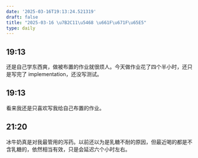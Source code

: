 ```yaml
---
date: '2025-03-16T19:13:24.521319'
draft: false
title: "2025-03-16 \u7B2C11\u5468 \u661F\u671F\u65E5"
type: daily
---
```


## 19:13

还是自己学东西爽，做被布置的作业就很烦人。今天做作业花了四个半小时，还只是写完了 implementation，还没写测试。


## 19:13

看来我还是只喜欢写我给自己布置的作业。


## 21:20

冰牛奶真是对我最管用的泻药。以前还以为是乳糖不耐的原因，但最近喝的都是不含乳糖的，依然相当有效，只是会延迟六个小时左右。

